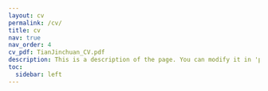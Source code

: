 ```yaml
---
layout: cv
permalink: /cv/
title: cv
nav: true
nav_order: 4
cv_pdf: TianJinchuan_CV.pdf
description: This is a description of the page. You can modify it in 'pages/_cv.md'. You can also change or remove the top pdf download button.
toc:
  sidebar: left
---
```

